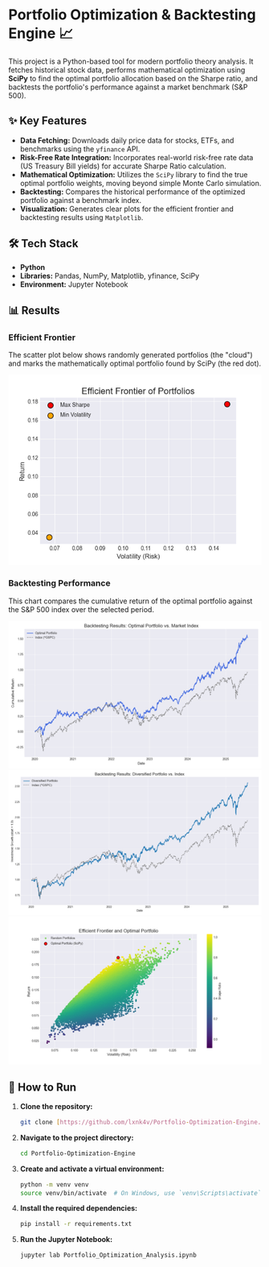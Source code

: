 # Portfolio Optimization & Backtesting Engine 📈

This project is a Python-based tool for modern portfolio theory analysis. It fetches historical stock data, performs mathematical optimization using **SciPy** to find the optimal portfolio allocation based on the Sharpe ratio, and backtests the portfolio's performance against a market benchmark (S&P 500).

## ✨ Key Features

-   **Data Fetching:** Downloads daily price data for stocks, ETFs, and benchmarks using the `yfinance` API.
-   **Risk-Free Rate Integration:** Incorporates real-world risk-free rate data (US Treasury Bill yields) for accurate Sharpe Ratio calculation.
-   **Mathematical Optimization:** Utilizes the `SciPy` library to find the true optimal portfolio weights, moving beyond simple Monte Carlo simulation.
-   **Backtesting:** Compares the historical performance of the optimized portfolio against a benchmark index.
-   **Visualization:** Generates clear plots for the efficient frontier and backtesting results using `Matplotlib`.

## 🛠️ Tech Stack

-   **Python**
-   **Libraries:** Pandas, NumPy, Matplotlib, yfinance, SciPy
-   **Environment:** Jupyter Notebook

## 📊 Results

### Efficient Frontier
The scatter plot below shows randomly generated portfolios (the "cloud") and marks the mathematically optimal portfolio found by SciPy (the red dot).

![Efficient Frontier](efficient_frontier.png)

### Backtesting Performance
This chart compares the cumulative return of the optimal portfolio against the S&P 500 index over the selected period.

![Backtest Results](backtesting_results.png)
![Backtest Results2](backtesting_results2.png)
![v2 Results](v2_result.png)

## 🚀 How to Run

1.  **Clone the repository:**
    ```bash
    git clone [https://github.com/lxnk4v/Portfolio-Optimization-Engine.git](https://github.com/ВАШ_НИКНЕЙМ/Portfolio-Optimization-Engine.git)
    ```
2.  **Navigate to the project directory:**
    ```bash
    cd Portfolio-Optimization-Engine
    ```
3.  **Create and activate a virtual environment:**
    ```bash
    python -m venv venv
    source venv/bin/activate  # On Windows, use `venv\Scripts\activate`
    ```
4.  **Install the required dependencies:**
    ```bash
    pip install -r requirements.txt
    ```
5.  **Run the Jupyter Notebook:**
    ```bash
    jupyter lab Portfolio_Optimization_Analysis.ipynb
    ```
